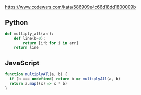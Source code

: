 https://www.codewars.com/kata/586909e4c66d18dd1800009b

## Python
```python
def multiply_all(arr):
    def line(b=0):
        return [i*b for i in arr]
    return line
```

## JavaScript
```js
function multiplyAll(a, b) {
  if (b === undefined) return b => multiplyAll(a, b)
  return a.map((x) => x * b)
}
```